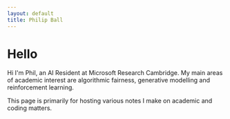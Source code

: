 ```yaml
---
layout: default
title: Philip Ball
---
```


# Hello

Hi I'm Phil, an AI Resident at Microsoft Research Cambridge. My main areas of academic interest are algorithmic fairness, generative modelling and reinforcement learning.

This page is primarily for hosting various notes I make on academic and coding matters.